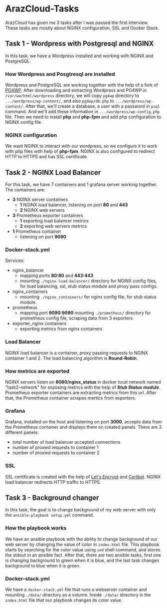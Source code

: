 # ArazCloud-Tasks
ArazCloud has given me 3 tasks after I was passed the first interview. These tasks are mostly about NGINX configuration, SSL and Docker Stack.
## Task 1 - Wordpress with Postgresql and NGINX
In this task, we have a Wordpress installed and working with NGINX and PostgreSQL.
### How Wordpress and Posgtresql are installed
Wordpress and PostgreSQL are working together with the help of a fork of [PG4WP](https://github.com/kevinoid/postgresql-for-wordpress).
After downloading and extracting Wordpress and PG4WP in `/var/ww/html/wordpress` directory, we will copy `pg4wp` directory to `.../wordpress/wp-content/`, and also `pg4wp/db.php` to `.../wordpress/wp-content/`.
After that, we'll create a database, a user with a password in `psql` command. And we'll add these information in `.../wordpress/wp-config.php` file.
Then we need to install **php** and **php-fpm** and add php configuration to NGINX config file.
### NGINX configuration
We want NGINX to interact with our wordpress, so we configure it to work with php files with help of **php-fpm**. NGINX is also configured to redirect HTTP to HTTPS and has SSL certificate.
## Task 2 - NGINX Load Balancer
For this task, we have 7 containers and 1 grafana server working together.
The containers are:
* **3** NGINX server containers
  * **1** NGINX load balancer, listening on port **80** and **443**
  * **2** NGINX web servers
* **3** Prometheus exporter containers
	* **1** exporting load balancer metrics
	* **2** exporting web servers metrics
* **1** Prometheus container
	*  listening on port **9090**

### Docker-stack.yml
Services:
* nginx_balancer
	* mapping ports **80:80** and **443:443**
	* mounting `./nginx-load-balancer/` directory for NGINX config files, for load balancing, ssl, stub status module and proxy pass configs.
* nginx_containers
	* mounting `./nginx_containers/` for nginx config file, for stub status module.
* prometheus
	* mapping port **9090:9090**
	mounting `./prometheus/` directory for prometheus config file, scraping data from 3 exporters
* exporter_nginx containers
	* exporting metrics from nginx containers
	
### Load Balancer
NGINX load balancer is a container, proxy passing requests to NGINX container 1 and 2. The load balancing algorithm is **Round-Robin**.
### How metrics are exported
NGINX servers listen on **8080/nginx_status** in docker local network named "task2-network" for exposing metrics with the help of ***Stub Status module***. Prometheus exporter containers are extracting metrics from this url. After that, the Prometheus container scrapes mertics from exporters.
### Grafana
Grafana, installed on the host and listening on port **3000**, accepts data from the Prometheus container and displays them on created panels. There are 3 different panels:
* total number of load balancer accepted connections
* number of proxied requests to container 1
* number of proxied requests to container 2

### SSL
SSL certificate is created with the help of [Let's Encrypt](https://letsencrypt.org/) and [Certbot](https://github.com/certbot/certbot).
NGINX load balancer redirects HTTP traffic to HTTPS.



## Task 3 - Background changer
In this task, the goal is to change background of my web server with only the `ansible-playbook setup.yml` command.
### How the playbook works
We have an ansible playbook with the ability to change background of our web server by changing the value of color in `index.html` file.
This playbook starts by searching for the color value using `sed` shell command, and stores the stdout in an ansible fact. After that, there are two ansible tasks, first one is changing background to green when it is blue, and the last task changes background to blue when it is green.
### Docker-stack.yml
We have a `docker-stack.yml` file that runs a webserver container and mounting `./data/` directory as a volume. Inside `./data/` directory is the `index.html` file that our playbook changes its color value.

